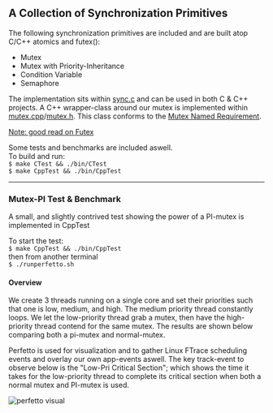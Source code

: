 ## A Collection of Synchronization Primitives

The following synchronization primitives are included and are built atop C/C++ atomics and futex():
- Mutex
- Mutex with Priority-Inheritance
- Condition Variable
- Semaphore

The implementation sits within [sync.c](/sync.c) and can be used in both C & C++ projects. A C++ wrapper-class around our mutex is implemented within
[mutex.cpp](/mutex.cpp)/[mutex.h](mutex.h). This class conforms to the [Mutex Named Requirement](https://en.cppreference.com/w/cpp/named_req/Mutex).

[Note: good read on Futex](https://dept-info.labri.fr/~denis/Enseignement/2008-IR/Articles/01-futex.pdf)

Some tests and benchmarks are included aswell.\
To build and run:\
```$ make CTest && ./bin/CTest```\
```$ make CppTest && ./bin/CppTest```

---

### Mutex-PI Test & Benchmark
A small, and slightly contrived test showing the power of a PI-mutex is implemented in CppTest

To start the test:\
```$ make CppTest && ./bin/CppTest```\
then from another terminal\
```$ ./runperfetto.sh ```

#### Overview
We create 3 threads running on a single core and set their priorities such that one is low, medium, and high.
The medium priority thread constantly loops. We let the low-priority thread grab a mutex, then have the high-priority thread contend for the same mutex.
The results are shown below comparing both a pi-mutex and normal-mutex.

Perfetto is used for visualization and to gather Linux FTrace scheduling events and overlay our own app-events aswell.
The key track-event to observe below is the "Low-Pri Critical Section"; which shows the time it takes
for the low-priority thread to complete its critical section when both a normal mutex and PI-mutex is used.

![perfetto visual](https://github.com/ammar2199/synchronization/blob/main/images/perfetto.png)

